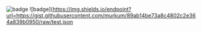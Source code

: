 ![badge](https://img.shields.io/endpoint?url=https://gist.githubusercontent.com/murkum/89ab14be73a8c4802c2e364a839b0950/raw/test.json)         ![badge](https://img.shields.io/endpoint?url=https://gist.githubusercontent.com/murkum/89ab14be73a8c4802c2e364a839b0950/raw/test.json
